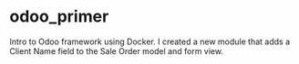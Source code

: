 # odoo_primer

Intro to Odoo framework using Docker. I created a new module that adds a Client Name field to the Sale Order model and form view.
